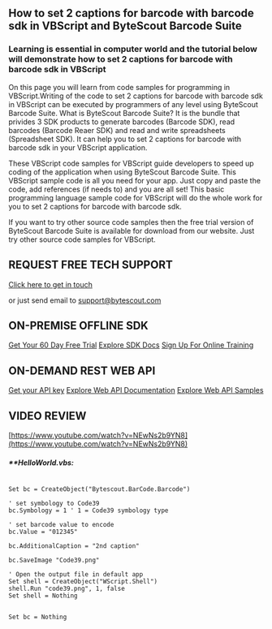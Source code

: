## How to set 2 captions for barcode with barcode sdk in VBScript and ByteScout Barcode Suite

### Learning is essential in computer world and the tutorial below will demonstrate how to set 2 captions for barcode with barcode sdk in VBScript

On this page you will learn from code samples for programming in VBScript.Writing of the code to set 2 captions for barcode with barcode sdk in VBScript can be executed by programmers of any level using ByteScout Barcode Suite. What is ByteScout Barcode Suite? It is the bundle that privides 3  SDK products to generate barcodes (Barcode SDK), read barcodes (Barcode Reaer SDK) and read and write spreadsheets (Spreadsheet SDK). It can help you to set 2 captions for barcode with barcode sdk in your VBScript application.

 These VBScript code samples for VBScript guide developers to speed up coding of the application when using ByteScout Barcode Suite. This VBScript sample code is all you need for your app. Just copy and paste the code, add references (if needs to) and you are all set! This basic programming language sample code for VBScript will do the whole work for you to set 2 captions for barcode with barcode sdk.

If you want to try other source code samples then the free trial version of ByteScout Barcode Suite is available for download from our website. Just try other source code samples for VBScript.

## REQUEST FREE TECH SUPPORT

[Click here to get in touch](https://bytescout.zendesk.com/hc/en-us/requests/new?subject=ByteScout%20Barcode%20Suite%20Question)

or just send email to [support@bytescout.com](mailto:support@bytescout.com?subject=ByteScout%20Barcode%20Suite%20Question) 

## ON-PREMISE OFFLINE SDK 

[Get Your 60 Day Free Trial](https://bytescout.com/download/web-installer?utm_source=github-readme)
[Explore SDK Docs](https://bytescout.com/documentation/index.html?utm_source=github-readme)
[Sign Up For Online Training](https://academy.bytescout.com/)


## ON-DEMAND REST WEB API

[Get your API key](https://pdf.co/documentation/api?utm_source=github-readme)
[Explore Web API Documentation](https://pdf.co/documentation/api?utm_source=github-readme)
[Explore Web API Samples](https://github.com/bytescout/ByteScout-SDK-SourceCode/tree/master/PDF.co%20Web%20API)

## VIDEO REVIEW

[https://www.youtube.com/watch?v=NEwNs2b9YN8](https://www.youtube.com/watch?v=NEwNs2b9YN8)




<!-- code block begin -->

##### ****HelloWorld.vbs:**
    
```

Set bc = CreateObject("Bytescout.BarCode.Barcode")

' set symbology to Code39
bc.Symbology = 1 ' 1 = Code39 symbology type

' set barcode value to encode
bc.Value = "012345" 

bc.AdditionalCaption = "2nd caption"

bc.SaveImage "Code39.png"

' Open the output file in default app
Set shell = CreateObject("WScript.Shell")
shell.Run "code39.png", 1, false
Set shell = Nothing


Set bc = Nothing


```

<!-- code block end -->